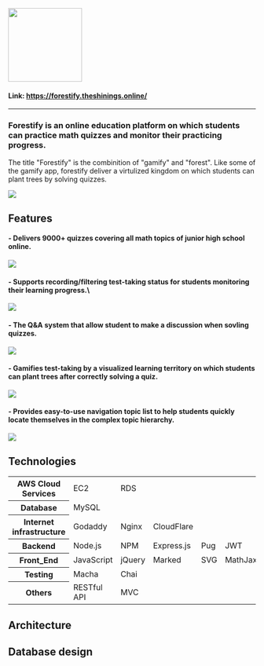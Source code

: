 <img src="https://forestify.theshinings.online/static/image/logo_word.png" width="150">

####  Link: https://forestify.theshinings.online/
---
### Forestify is an online education platform on which students can practice math quizzes and monitor their practicing progress.
The title "Forestify" is the combinition of "gamify" and "forest". Like some of the gamify app, forestify deliver a virtulized kingdom on which students can plant trees by solving quizzes.

<img src="https://i.imgur.com/7Azs1Nq.png">

## Features

#### - Delivers 9000+ quizzes covering all math topics of junior high school online.
<img src="/static/image/quiz.gif">

#### - Supports recording/filtering test-taking status for students monitoring their learning progress.\
<img src="/static/image/status.gif">

#### - The Q&A system that allow student to make a discussion when sovling quizzes.
<img src="/static/image/QA.gif">

#### - Gamifies test-taking by a visualized learning territory on which students can plant trees after correctly solving a quiz.
<img src="/static/image/game.gif">

#### - Provides easy-to-use navigation topic list to help students quickly locate themselves in the complex topic hierarchy.
<img src="/static/image/nav.gif">

## Technologies

<table>
<tr>
<th>AWS Cloud Services</th><td>EC2</td><td>RDS</td>
</tr>
<tr>
<th>Database</th><td>MySQL</td>
</tr>
<tr>
<th>Internet infrastructure
</th><td>Godaddy</td><td>Nginx</td><td>CloudFlare</td>
</tr>
<tr>
<th>Backend</th><td>Node.js</td><td>NPM</td><td>Express.js</td><td>Pug</td><td>JWT</td>
</tr>
<tr>
<th>Front_End</th><td>JavaScript</td><td>jQuery</td><td>Marked</td><td>SVG</td><td>MathJax</td>
</tr>
<tr>
<th>Testing</th><td>Macha</td><td>Chai</td>
</tr>
<tr>
<th>Others</th><td>RESTful API</td><td>MVC</td>
</tr>
<table>


## Architecture

## Database design
